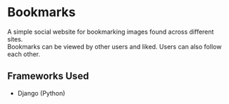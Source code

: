 # Bookmarks
A simple social website for bookmarking images found across different sites.<br>
Bookmarks can be viewed by other users and liked.
Users can also follow each other.


## Frameworks Used
- Django (Python)
